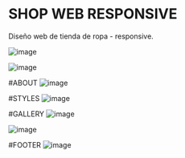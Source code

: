 # SHOP WEB RESPONSIVE
Diseño web de tienda de ropa - responsive.


![image](https://github.com/JhojanBinary/SHOP-WEB---RESPONSIVE/assets/102551448/24e61dc3-2f93-440b-a0a7-49f555453b55)


![image](https://github.com/JhojanBinary/SHOP-WEB---RESPONSIVE/assets/102551448/a2ada095-43b5-4300-b797-3460c0c84de8)

#ABOUT
![image](https://github.com/JhojanBinary/SHOP-WEB---RESPONSIVE/assets/102551448/ca47b0f1-991b-439d-89dc-16be6764aa76)

#STYLES
![image](https://github.com/JhojanBinary/SHOP-WEB---RESPONSIVE/assets/102551448/e1a6f617-48a5-4b78-b0f6-ce8702bb4971)

#GALLERY
![image](https://github.com/JhojanBinary/SHOP-WEB---RESPONSIVE/assets/102551448/94955701-06e4-4542-839b-72dea6a65e6b)

![image](https://github.com/JhojanBinary/SHOP-WEB---RESPONSIVE/assets/102551448/dcaebb85-8b69-4336-9280-f02f008ff63f)

#FOOTER
![image](https://github.com/JhojanBinary/SHOP-WEB---RESPONSIVE/assets/102551448/6f8839e2-d501-43ea-a06c-678c22fa5668)
